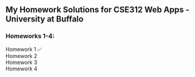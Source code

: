 ## My Homework Solutions for CSE312 Web Apps - University at Buffalo
  
### Homeworks 1-4:
Homework 1 ✅\
Homework 2 \
Homework 3 \
Homework 4
